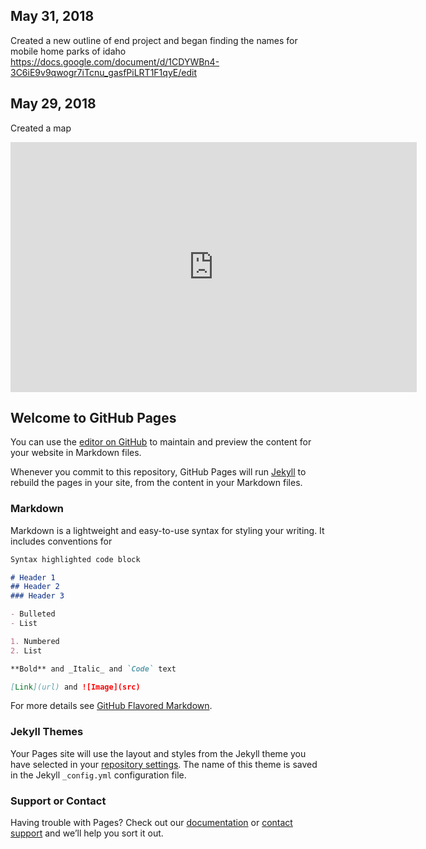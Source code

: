 ## May 31, 2018
Created a new outline of end project and began finding the names for mobile home parks of idaho 
https://docs.google.com/document/d/1CDYWBn4-3C6iE9v9qwogr7iTcnu_gasfPiLRT1F1qyE/edit
## May 29, 2018
Created a map
<iframe width="650" height="400" scrolling="no" frameborder="no" src="https://fusiontables.google.com/embedviz?q=select+col2+from+1Ic9MSim2ds5LMlBp44RBq6xg2NNYBWuGh3vUw7yg&amp;viz=MAP&amp;h=false&amp;lat=45.33565690223014&amp;lng=-119.21372772208343&amp;t=1&amp;z=5&amp;l=col2&amp;y=2&amp;tmplt=3&amp;hml=TWO_COL_LAT_LNG"></iframe>

## Welcome to GitHub Pages

You can use the [editor on GitHub](https://github.com/drodriguez17/CDIL-blog/edit/master/README.md) to maintain and preview the content for your website in Markdown files.

Whenever you commit to this repository, GitHub Pages will run [Jekyll](https://jekyllrb.com/) to rebuild the pages in your site, from the content in your Markdown files.

### Markdown

Markdown is a lightweight and easy-to-use syntax for styling your writing. It includes conventions for

```markdown
Syntax highlighted code block

# Header 1
## Header 2
### Header 3

- Bulleted
- List

1. Numbered
2. List

**Bold** and _Italic_ and `Code` text

[Link](url) and ![Image](src)
```

For more details see [GitHub Flavored Markdown](https://guides.github.com/features/mastering-markdown/).

### Jekyll Themes

Your Pages site will use the layout and styles from the Jekyll theme you have selected in your [repository settings](https://github.com/drodriguez17/CDIL-blog/settings). The name of this theme is saved in the Jekyll `_config.yml` configuration file.

### Support or Contact

Having trouble with Pages? Check out our [documentation](https://help.github.com/categories/github-pages-basics/) or [contact support](https://github.com/contact) and we’ll help you sort it out.
